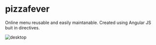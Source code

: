# pizzafever

Online menu reusable and easily maintanable. Created using Angular JS buit in directives.

![desktop](https://cloud.githubusercontent.com/assets/19606911/19628934/94547d48-9961-11e6-8fe5-71b887d26a00.png)
